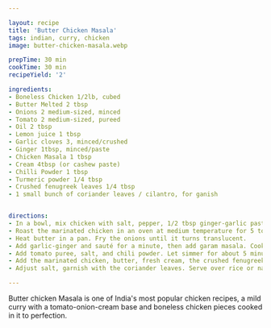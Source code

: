 ```yaml
---

layout: recipe
title: 'Butter Chicken Masala'
tags: indian, curry, chicken
image: butter-chicken-masala.webp

prepTime: 30 min
cookTime: 30 min
recipeYield: '2'

ingredients:
- Boneless Chicken 1/2lb, cubed
- Butter Melted 2 tbsp
- Onions 2 medium-sized, minced
- Tomato 2 medium-sized, pureed
- Oil 2 tbsp
- Lemon juice 1 tbsp
- Garlic cloves 3, minced/crushed
- Ginger 1tbsp, minced/paste
- Chicken Masala 1 tbsp
- Cream 4tbsp (or cashew paste)
- Chilli Powder 1 tbsp
- Turmeric powder 1/4 tbsp
- Crushed fenugreek leaves 1/4 tbsp
- 1 small bunch of coriander leaves / cilantro, for ganish


directions:
- In a bowl, mix chicken with salt, pepper, 1/2 tbsp ginger-garlic paste, 1/2 tbsp chili powder, turmeric powder, and lemon juice for the chicken marinade; let marinate for an hour.
- Roast the marinated chicken in an oven at medium temperature for 5 to 10 minutes. The chicken should be three-fourths done.
- Heat butter in a pan. Fry the onions until it turns translucent.
- Add garlic-ginger and sauté for a minute, then add garam masala. Cook for a few seconds making sure not to burn the paste.
- Add tomato puree, salt, and chili powder. Let simmer for about 5 minutes, occasionally stirring until sauce thickens and becomes a deep brown-red color.
- Add the marinated chicken, butter, fresh cream, the crushed fenugreek leaves, and sliced green chilies. Cook for an additional 5 to 10 min until the chicken is cooked.
- Adjust salt, garnish with the coriander leaves. Serve over rice or naan.

---
```


Butter chicken Masala is one of India's most popular chicken recipes, a mild curry with a tomato-onion-cream base and boneless chicken pieces cooked in it to perfection.
